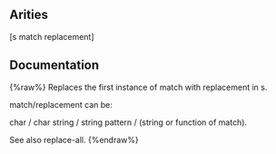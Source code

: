 ## Arities
[s match replacement]

## Documentation
{%raw%}
Replaces the first instance of match with replacement in s.

   match/replacement can be:

   char / char
   string / string
   pattern / (string or function of match).

   See also replace-all.
{%endraw%}
